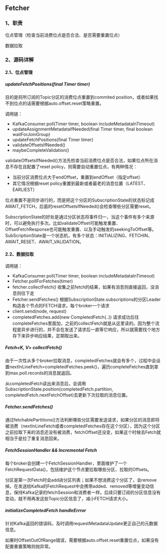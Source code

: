 ## Fetcher

### 1、职责

位点管理（检查当前消费位点是否合法、是否需要重置位点）

数据拉取



### 2、源码详解

#### 2.1、位点管理

##### updateFetchPositions(final Timer timer)

目的是将所订阅的Topic分区的消费位点重置到commited position，或者如果找不到位点的话需要根据auto.offset.reset策略重置。

调用链：
+ KafkaConsumer.poll(Timer timer, boolean includeMetadataInTimeout)
+ updateAssignmentMetadataIfNeeded(final Timer timer, final boolean waitForJoinGroup)
+ updateFetchPositions(final Timer timer)
+ validateOffsetsIfNeeded()
+ maybeCompleteValidation()

validateOffsetsIfNeeded()方法先检查当前消费位点是否合法，如果位点所在消息不存在且配置了reset policy，则需要自动重置位点，有两种情况：

+ 当前分区消费位点大于endOffset，重置到endOffset（指定offset）
+ 其它情况根据reset policy重置到最新或者最老的消息位置（LATEST、EARLIEST）

位点重置不是同步进行的，而是把这个分区的SubscriptionState的状态标记成AWAIT_FETCH，后面的resetOffsetsIfNeeded()会检查哪些分区需要reset。

SubscriptionState的好处是通过分区状态将事件归一，当这个事件有多个来源时，可以避免执行多次。比如validateOffset可能触发重置、OffsetFetchResponse也可能触发重置、以及手动触发的seekingToOffset等。SubScriptionState是一个状态机，有多个状态：INITIALIZING、FETCHIN、AWAIT_RESET、AWAIT_VALIDATION。



#### 2.2、数据拉取

调用链：
+ KafkaConsumer.poll(Timer timer, boolean includeMetadataInTimeout)
+ Fetcher.pollForFetches(timer)
+ fetcher.collectFetch() 收集之前fetch的结果，如果有消息则直接返回，没消息则往下走
+ Fetcher.sendFetches() 根据SubscriptionState.subscriptions的分区Leader构造各个节点的FETCH请求，每个broker一个请求
+ client.send(node, request)
+ completedFetches.add(new CompletedFetch(..)) 请求成功后往completeFetches里面加，之前的collectFetch就是从这里读的。因为整个流程是异步进行的，并不会在发送了请求后一直等它响应，所以就需要找个地方存下来异步响应结果，定期取出来。

##### Fetch<K, V> collectFetch()

由于一次性从多个broker拉取消息，completedFetches就会有多个，过程中会设置nextInLineFetch=completedFetches.peek()，遍历completeFetches直到拿到max.poll.records的消息就返回。

从completedFetch读出来消息后，会调用SubscriptionState.position(completedFetch.partition,  completedFetch.nextFetchOffset)去更新下次拉取的消息位置。

##### Fetcher.sendFetches()

通过fetchablePartitions()方法判断哪些分区需要发送请求，如果分区的消息即将被消费（nextInLineFetch或者completedFetches存在这个分区），因为这个分区之前拉取下来的消息还没有被消费，fetchOffset还没变，如果这个时候去Fetch就相当于是拉了重复消息回来。

##### FetchSessionHandler && Incremental Fetch

每个broker会创建一个FetchSessionHandler，里面维护了一个FetchRequestData()，包括维护这个节点要拉取哪些分区、拉取的Offsets。

分区是第一次Fetch时会add进分区列表；如果不想消费这个分区了，会remove掉。在发送给Kafka的FetchRequest中会携带added、removed等增量变动信息，保持Kafka记录的fetchSession和消费者一样。后续只要订阅的分区信息没有变动，就不用再发这些Topic分区信息了，减小FETCH请求大小。

##### initializeCompletedFetch  handleErrror

针对Kafka返回的错误码，及时调用requestMetadataUpdate更正自己的元数据信息。

如果时OffsetOutOfRange错误，需要根据auto.offset.reset重置位点，如果没有配置重置策略则抛异常。


